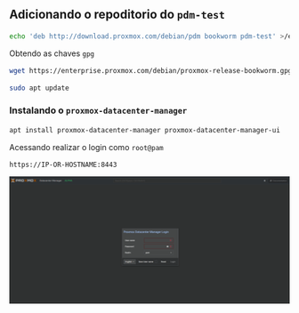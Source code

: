 ## Adicionando o repoditorio do `pdm-test`

```sh
echo 'deb http://download.proxmox.com/debian/pdm bookworm pdm-test' >/etc/apt/sources.list.d/pdm-test.list
```

Obtendo as chaves `gpg`

```sh
wget https://enterprise.proxmox.com/debian/proxmox-release-bookworm.gpg -O /etc/apt/trusted.gpg.d/proxmox-release-bookworm.gpg
```

```sh
sudo apt update
```

### Instalando o `proxmox-datacenter-manager`

```sh
apt install proxmox-datacenter-manager proxmox-datacenter-manager-ui
```

Acessando realizar o login como `root@pam`

```sh
https://IP-OR-HOSTNAME:8443
```

![](./assets/pdtm.PNG)

